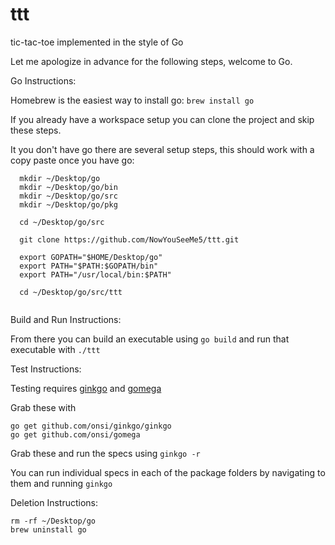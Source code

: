 # ttt
tic-tac-toe implemented in the style of Go

Let me apologize in advance for the following steps, welcome to Go.

Go Instructions:

  Homebrew is the easiest way to install go: `brew install go`

  If you already have a workspace setup you can clone the project and skip these steps.

  It you don't have go there are several setup steps, this should work with a copy paste once you have go:
  
  ```
    mkdir ~/Desktop/go
    mkdir ~/Desktop/go/bin
    mkdir ~/Desktop/go/src
    mkdir ~/Desktop/go/pkg

    cd ~/Desktop/go/src

    git clone https://github.com/NowYouSeeMe5/ttt.git

    export GOPATH="$HOME/Desktop/go"
    export PATH="$PATH:$GOPATH/bin"
    export PATH="/usr/local/bin:$PATH"
    
    cd ~/Desktop/go/src/ttt
    
  
  ```

Build and Run Instructions:

From there you can build an executable using `go build` and run that executable with `./ttt`

Test Instructions:

Testing requires [ginkgo](https://github.com/onsi/ginkgo) and [gomega](https://github.com/onsi/gomega)

Grab these with 
```
go get github.com/onsi/ginkgo/ginkgo
go get github.com/onsi/gomega
```

Grab these and run the specs using `ginkgo -r`

You can run individual specs in each of the package folders by navigating to them and running `ginkgo`

Deletion Instructions:

```
rm -rf ~/Desktop/go
brew uninstall go
```

